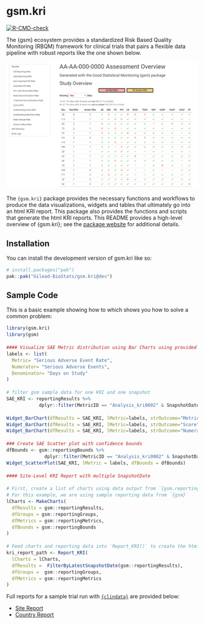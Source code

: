 
# gsm.kri

<!-- badges: start -->
[![R-CMD-check](https://github.com/Gilead-BioStats/gsm.kri/workflows/R-CMD-check-main/badge.svg)](https://github.com/Gilead-BioStats/gsm.kri/actions) 
<!-- badges: end -->

The {gsm} ecosystem provides a standardized Risk Based Quality Monitoring (RBQM) framework for clinical trials that pairs a flexible data pipeline with robust reports like the one shown below.  

<center> 
 
![](man/figures/gsm_report_screenshot_1.png)

</center>


The `{gsm.kri}` package provides the necessary functions and workflows to produce the data visualizations, widgets and tables that ultimately go into an html KRI report. This package also provides the functions and scripts that generate the html KRI reports.
This README provides a high-level overview of {gsm.kri}; see the [package website](https://gilead-biostats.github.io/gsm.kri/) for additional details.




## Installation

You can install the development version of gsm.kri like so:

``` r
# install.packages("pak")
pak::pak("Gilead-BioStats/gsm.kri@dev")
```

## Sample Code

This is a basic example showing how to  which shows you how to solve a common problem:

``` r
library(gsm.kri)
library(gsm)

#### Visualize SAE Metric distribution using Bar Charts using provided htmlwidgets
labels <- list(  
  Metric= "Serious Adverse Event Rate",
  Numerator= "Serious Adverse Events",
  Denominator= "Days on Study"
)

# filter gsm sample data for one KRI and one snapshot
SAE_KRI <- reportingResults %>% 
            dplyr::filter(MetricID == "Analysis_kri0002" & SnapshotDate == "2012-12-31")

Widget_BarChart(dfResults = SAE_KRI, lMetric=labels, strOutcome="Metric")
Widget_BarChart(dfResults = SAE_KRI, lMetric=labels, strOutcome="Score")
Widget_BarChart(dfResults = SAE_KRI, lMetric=labels, strOutcome="Numerator")

### Create SAE Scatter plot with confidence bounds
dfBounds <- gsm::reportingBounds %>%
              dplyr::filter(MetricID == "Analysis_kri0002" & SnapshotDate == "2012-12-31")
Widget_ScatterPlot(SAE_KRI, lMetric = labels, dfBounds = dfBounds)

#### Site-Level KRI Report with multiple SnapshotDate

# First, create a list of charts using data output from `{gsm.reporting}` 
# For this example, we are using sample reporting data from `{gsm}`
lCharts <- MakeCharts(
  dfResults = gsm::reportingResults,
  dfGroups = gsm::reportingGroups,
  dfMetrics = gsm::reportingMetrics,
  dfBounds = gsm::reportingBounds
)

# Feed charts and reporting data into `Report_KRI()` to create the html report.
kri_report_path <- Report_KRI(
  lCharts = lCharts,
  dfResults =  FilterByLatestSnapshotDate(gsm::reportingResults),
  dfGroups =  gsm::reportingGroups,
  dfMetrics = gsm::reportingMetrics
)
```
Full reports for a sample trial run with [`{clindata}`](https://github.com/Gilead-BioStats/clindata) are provided below:

- [Site Report](https://gilead-biostats.github.io/gsm.kri/report_kri_site.html)
- [Country Report](https://gilead-biostats.github.io/gsm.kri/report_kri_country.html)

